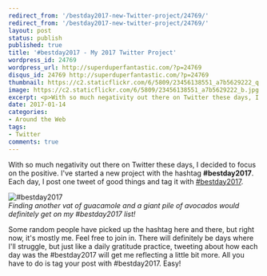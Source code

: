 ```yaml
---
redirect_from: '/bestday2017-new-Twitter-project/24769/'
redirect_from: '/bestday2017-new-twitter-project/24769/'
layout: post
status: publish
published: true
title: '#bestday2017 - My 2017 Twitter Project'
wordpress_id: 24769
wordpress_url: http://superduperfantastic.com/?p=24769
disqus_id: 24769 http://superduperfantastic.com/?p=24769
thumbnail: https://c2.staticflickr.com/6/5809/23456138551_a7b5629222_q.jpg
image: https://c2.staticflickr.com/6/5809/23456138551_a7b5629222_b.jpg
excerpt: <p>With so much negativity out there on Twitter these days, I decided to focus on the positive. I've started a new project with the hashtag &#35;bestday2017. Feel free to join in!</p>
date: 2017-01-14
categories:
- Around the Web
tags:
- Twitter
comments: true
---
```

With so much negativity out there on Twitter these days, I decided to focus on the positive. I've started a new project with the hashtag **#bestday2017**. Each day, I post one tweet of good things and tag it with [#bestday2017](https://twitter.com/hashtag/bestday2017?src=hash).

![#bestday2017](https://c2.staticflickr.com/6/5809/23456138551_a7b5629222_b.jpg)  
_Finding another vat of guacamole and a giant pile of avocados would definitely get on my #bestday2017 list!_

Some random people have picked up the hashtag here and there, but right now, it's mostly me. Feel free to join in. There will definitely be days where I'll struggle, but just like a daily gratitude practice, tweeting about how each day was the #bestday2017 will get me reflecting a little bit more. All you have to do is tag your post with #bestday2017\. Easy!